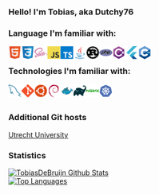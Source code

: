 ### Hello! I'm Tobias, aka Dutchy76


### Language I'm familiar with:
<img align="left" title="HTML5" alt="HTML5" width="26px" src="https://raw.githubusercontent.com/devicons/devicon/master/icons/html5/html5-original.svg" />
<img align="left" title="CSS3" alt="CSS3" width="26px" src="https://raw.githubusercontent.com/devicons/devicon/master/icons/css3/css3-original.svg" />
<img align="left" title="SASS/SCSS" alt="SASS/SCSS" width="26px" src="https://raw.githubusercontent.com/devicons/devicon/master/icons/sass/sass-original.svg" />
<img align="left" title="JavaScript" alt="JavaScript" width="26px" src="https://raw.githubusercontent.com/devicons/devicon/master/icons/javascript/javascript-original.svg" />
<img align="left" title="TypeScript" alt="TypeScript" width="26px" src="https://raw.githubusercontent.com/devicons/devicon/master/icons/typescript/typescript-original.svg" />
<img align="left" title="Java" alt="Java" width="26px" src="https://raw.githubusercontent.com/devicons/devicon/master/icons/java/java-original.svg" />
<img align="left" title="Rust" alt="Rust" width="26px" src="https://raw.githubusercontent.com/devicons/devicon/master/icons/rust/rust-plain.svg" />
<img align="left" title="PHP" alt="PHP" width="26px" src="https://raw.githubusercontent.com/devicons/devicon/master/icons/php/php-original.svg" />
<img align="left" title="C#" alt="C#" width="26px" src="https://raw.githubusercontent.com/devicons/devicon/master/icons/csharp/csharp-original.svg" />
<img align="left" title="Flutter" alt="Flutter" width="26px" src="https://raw.githubusercontent.com/devicons/devicon/master/icons/flutter/flutter-original.svg" />
<img align="left" title="C++" alt="C++" width="26px" src="https://raw.githubusercontent.com/devicons/devicon/master/icons/cplusplus/cplusplus-original.svg" />

<br>

### Technologies I'm familiar with:
<img align="left" title="MySQL" alt="MySQL" width="26px" src="https://raw.githubusercontent.com/devicons/devicon/master/icons/mysql/mysql-original.svg" />
<img align="left" title="Git" alt="Git" width="26px" src="https://raw.githubusercontent.com/devicons/devicon/master/icons/git/git-original.svg" />
<img align="left" title="Ubuntu" alt="Ubuntu" width="26px" src="https://raw.githubusercontent.com/devicons/devicon/master/icons/ubuntu/ubuntu-plain.svg" />
<img align="left" title="Debian" alt="Debian" width="26px" src="https://raw.githubusercontent.com/devicons/devicon/master/icons/debian/debian-original.svg" />
<img align="left" title="Docker" alt="Docker" width="26px" src="https://raw.githubusercontent.com/devicons/devicon/master/icons/docker/docker-original.svg" />
<img align="left" title="Gradle" alt="Gradle" width="26px" src="https://raw.githubusercontent.com/devicons/devicon/master/icons/gradle/gradle-plain.svg" />
<img align="left" title="NGINX" alt="NGINX" width="26px" src="https://raw.githubusercontent.com/devicons/devicon/master/icons/nginx/nginx-original.svg" />
<img align="left" title="Kubernetes" alt="Kubernetes" width="26px" src="https://raw.githubusercontent.com/devicons/devicon/master/icons/kubernetes/kubernetes-plain.svg" />


<br>
<br>

### Additional Git hosts

[Utrecht University](https://git.science.uu.nl/TobiasDeBruijn)

### Statistics
[![TobiasDeBruijn Github Stats](https://github-readme-stats.vercel.app/api?username=TobiasDeBruijn&count_private=true&show_icons=true&theme=tokyonight)](https://github.com/TobiasDeBruijn)  
[![Top Languages](https://github-readme-stats.vercel.app/api/top-langs/?username=TobiasDeBruijn&layout=compact&theme=tokyonight&langs_count=6)](https://github.com/TobiasDeBruijn)

